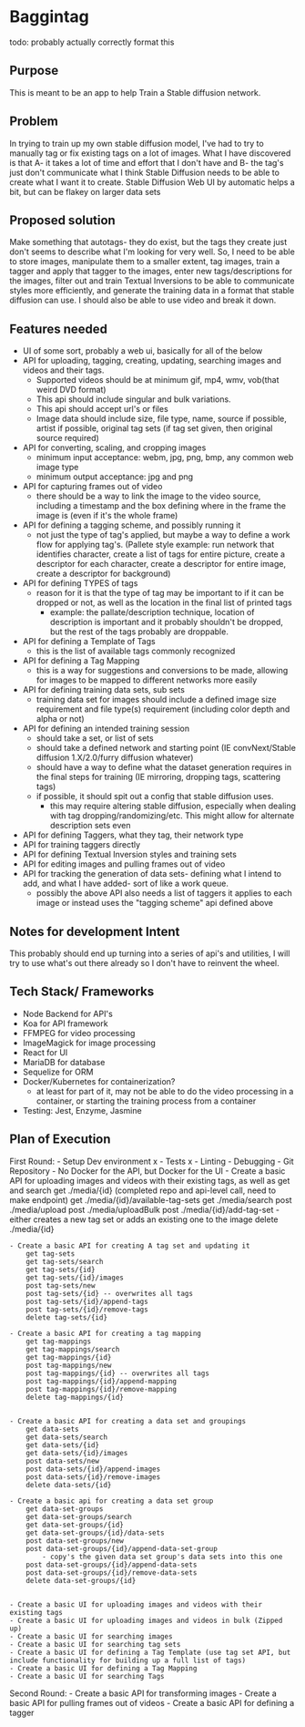 # Baggintag #

todo: probably actually correctly format this

## Purpose ##
This is meant to be an app to help Train a Stable diffusion network. 

## Problem ##
In trying to train up my own stable diffusion model, I've had to try to manually tag or fix existing tags on a lot of images. What I have discovered is that A- it takes a lot of time and effort that I don't have and B- the tag's just don't communicate what I think Stable Diffusion needs to be able to create what I want it to create. Stable Diffusion Web UI by automatic helps a bit, but can be flakey on larger data sets

## Proposed solution ##
Make something that autotags- they do exist, but the tags they create just don't seems to describe what I'm looking for very well. So, I need to be able to store images, manipulate them to a smaller extent, tag images, train a tagger and apply that tagger to the images, enter new tags/descriptions for the images, filter out and train Textual Inversions to be able to communicate styles more efficiently, and generate the training data in a format that stable diffusion can use. I should also be able to use video and break it down.

## Features needed ##
- UI of some sort, probably a web ui, basically for all of the below
- API for uploading, tagging, creating, updating, searching images and videos and their tags. 
    - Supported videos should be at minimum gif, mp4, wmv, vob(that weird DVD format)
    - This api should include singular and bulk variations.
    - This api should accept url's or files
    - Image data should include size, file type, name, source if possible, artist if possible, original tag sets (if tag set given, then original source required)
- API for converting, scaling, and cropping images
    - minimum input acceptance: webm, jpg, png, bmp, any common web image type
    - minimum output acceptance: jpg and png 
- API for capturing frames out of video
    - there should be a way to link the image to the video source, including a timestamp and the box defining where in the frame the image is (even if it's the whole frame)
- API for defining a tagging scheme, and possibly running it
    - not just the type of tag's applied, but maybe a way to define a work flow for applying tag's. (Pallete style example: run network that identifies character, create a list of tags for entire picture, create a descriptor for each character, create a descriptor for entire image, create a descriptor for background)
- API for defining TYPES of tags
    - reason for it is that the type of tag may be important to if it can be dropped or not, as well as the location in the final list of printed tags
        - example: the pallate/description technique, location of description is important and it probably shouldn't be dropped, but the rest of the tags probably are droppable.
- API for defining a Template of Tags
    - this is the list of available tags commonly recognized
- API for defining a Tag Mapping
    - this is a way for suggestions and conversions to be made, allowing for images to be mapped to different networks more easily
- API for defining training data sets, sub sets
    - training data set for images should include a defined image size requirement and file type(s) requirement (including color depth and alpha or not)
- API for defining an intended training session
    - should take a set, or list of sets
    - should take a defined network and starting point (IE convNext/Stable diffusion 1.X/2.0/furry diffusion whatever)
    - should have a way to define what the dataset generation requires in the final steps for training (IE mirroring, dropping tags, scattering tags)
    - if possible, it should spit out a config that stable diffusion uses.
        - this may require altering stable diffusion, especially when dealing with tag dropping/randomizing/etc. This might allow for alternate description sets even
- API for defining Taggers, what they tag, their network type
- API for training taggers directly
- API for defining Textual Inversion styles and training sets
- API for editing images and pulling frames out of video
- API for tracking the generation of data sets- defining what I intend to add, and what I have added- sort of like a work queue.
    - possibly the above API also needs a list of taggers it applies to each image or instead uses the "tagging scheme" api defined above


## Notes for development Intent ##
This probably should end up turning into a series of api's and utilities,
I will try to use what's out there already so I don't have to reinvent the wheel.

## Tech Stack/ Frameworks ##

- Node Backend for API's
- Koa for API framework
- FFMPEG for video processing
- ImageMagick for image processing
- React for UI
- MariaDB for database
- Sequelize for ORM
- Docker/Kubernetes for containerization?
    - at least for part of it, may not be able to do the video processing in a container, or starting the training process from a container
- Testing: Jest, Enzyme, Jasmine


## Plan of Execution ##
 First Round:
    - Setup Dev environment
        x - Tests
        x - Linting
        - Debugging
        - Git Repository
        - No Docker for the API, but Docker for the UI
    - Create a basic API for uploading images and videos with their existing tags, as well as get and search
        get ./media/{id} (completed repo and api-level call, need to make endpoint)
        get ./media/{id}/available-tag-sets
        get ./media/search
        post ./media/upload
        post ./media/uploadBulk
        post ./media/{id}/add-tag-set
            - either creates a new tag set or adds an existing one to the image
        delete ./media/{id}

    - Create a basic API for creating A tag set and updating it
        get tag-sets
        get tag-sets/search
        get tag-sets/{id}
        get tag-sets/{id}/images
        post tag-sets/new
        post tag-sets/{id} -- overwrites all tags
        post tag-sets/{id}/append-tags
        post tag-sets/{id}/remove-tags
        delete tag-sets/{id}

    - Create a basic API for creating a tag mapping
        get tag-mappings
        get tag-mappings/search
        get tag-mappings/{id}
        post tag-mappings/new
        post tag-mappings/{id} -- overwrites all tags
        post tag-mappings/{id}/append-mapping
        post tag-mappings/{id}/remove-mapping
        delete tag-mappings/{id}


    - Create a basic API for creating a data set and groupings
        get data-sets
        get data-sets/search
        get data-sets/{id}
        get data-sets/{id}/images
        post data-sets/new
        post data-sets/{id}/append-images
        post data-sets/{id}/remove-images
        delete data-sets/{id}
    
    - Create a basic api for creating a data set group
        get data-set-groups
        get data-set-groups/search
        get data-set-groups/{id}
        get data-set-groups/{id}/data-sets
        post data-set-groups/new
        post data-set-groups/{id}/append-data-set-group
            - copy's the given data set group's data sets into this one
        post data-set-groups/{id}/append-data-sets
        post data-set-groups/{id}/remove-data-sets
        delete data-set-groups/{id}


    - Create a basic UI for uploading images and videos with their existing tags
    - Create a basic UI for uploading images and videos in bulk (Zipped up)
    - Create a basic UI for searching images
    - Create a basic UI for searching tag sets
    - Create a basic UI for defining a Tag Template (use tag set API, but include functionality for building up a full list of tags)
    - Create a basic UI for defining a Tag Mapping
    - Create a basic UI for searching Tags

Second Round:
    - Create a basic API for transforming images
    - Create a basic API for pulling frames out of videos
    - Create a basic API for defining a tagger
    